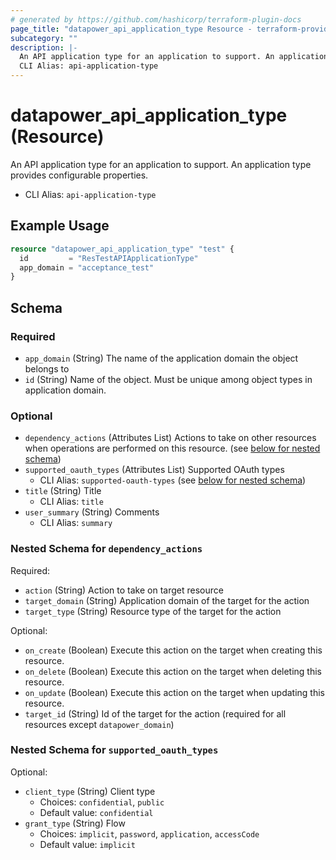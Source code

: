 ```yaml
---
# generated by https://github.com/hashicorp/terraform-plugin-docs
page_title: "datapower_api_application_type Resource - terraform-provider-datapower"
subcategory: ""
description: |-
  An API application type for an application to support. An application type provides configurable properties.
  CLI Alias: api-application-type
---
```


# datapower_api_application_type (Resource)

An API application type for an application to support. An application type provides configurable properties.
  - CLI Alias: `api-application-type`

## Example Usage

```terraform
resource "datapower_api_application_type" "test" {
  id         = "ResTestAPIApplicationType"
  app_domain = "acceptance_test"
}
```

<!-- schema generated by tfplugindocs -->
## Schema

### Required

- `app_domain` (String) The name of the application domain the object belongs to
- `id` (String) Name of the object. Must be unique among object types in application domain.

### Optional

- `dependency_actions` (Attributes List) Actions to take on other resources when operations are performed on this resource. (see [below for nested schema](#nestedatt--dependency_actions))
- `supported_oauth_types` (Attributes List) Supported OAuth types
  - CLI Alias: `supported-oauth-types` (see [below for nested schema](#nestedatt--supported_oauth_types))
- `title` (String) Title
  - CLI Alias: `title`
- `user_summary` (String) Comments
  - CLI Alias: `summary`

<a id="nestedatt--dependency_actions"></a>
### Nested Schema for `dependency_actions`

Required:

- `action` (String) Action to take on target resource
- `target_domain` (String) Application domain of the target for the action
- `target_type` (String) Resource type of the target for the action

Optional:

- `on_create` (Boolean) Execute this action on the target when creating this resource.
- `on_delete` (Boolean) Execute this action on the target when deleting this resource.
- `on_update` (Boolean) Execute this action on the target when updating this resource.
- `target_id` (String) Id of the target for the action (required for all resources except `datapower_domain`)


<a id="nestedatt--supported_oauth_types"></a>
### Nested Schema for `supported_oauth_types`

Optional:

- `client_type` (String) Client type
  - Choices: `confidential`, `public`
  - Default value: `confidential`
- `grant_type` (String) Flow
  - Choices: `implicit`, `password`, `application`, `accessCode`
  - Default value: `implicit`
